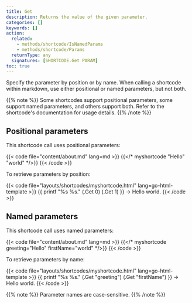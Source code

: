 ```yaml
---
title: Get
description: Returns the value of the given parameter.
categories: []
keywords: []
action:
  related:
    - methods/shortcode/IsNamedParams
    - methods/shortcode/Params
  returnType: any
  signatures: [SHORTCODE.Get PARAM]
toc: true
---
```


Specify the parameter by position or by name. When calling a shortcode within markdown, use either positional or named parameters, but not both.

{{% note %}}
Some shortcodes support positional parameters, some support named parameters, and others support both. Refer to the shortcode's documentation for usage details.
{{% /note %}}

## Positional parameters

This shortcode call uses positional parameters:

{{< code file="content/about.md" lang=md >}}
{{</* myshortcode "Hello" "world" */>}}
{{< /code >}}

To retrieve parameters by position:

{{< code file="layouts/shortcodes/myshortcode.html" lang=go-html-template >}}
{{ printf "%s %s." (.Get 0) (.Get 1) }} → Hello world.
{{< /code >}}

## Named parameters

This shortcode call uses named parameters:

{{< code file="content/about.md" lang=md >}}
{{</* myshortcode greeting="Hello" firstName="world" */>}}
{{< /code >}}

To retrieve parameters by name:

{{< code file="layouts/shortcodes/myshortcode.html" lang=go-html-template >}}
{{ printf "%s %s." (.Get "greeting") (.Get "firstName") }} → Hello world.
{{< /code >}}

{{% note %}}
Parameter names are case-sensitive.
{{% /note %}}
